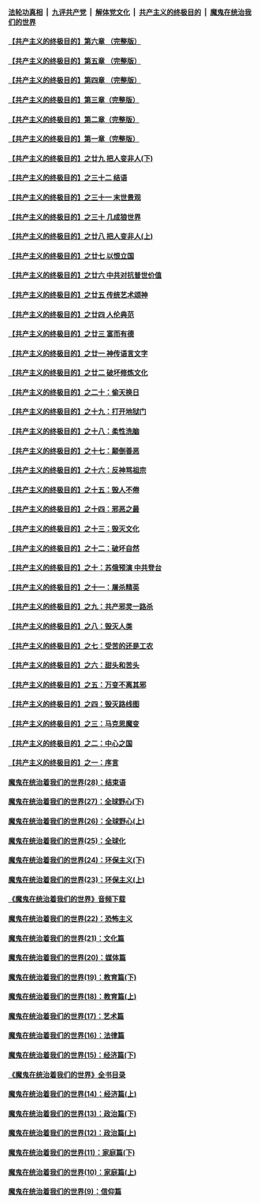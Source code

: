 

####  [法轮功真相](../../../../basic/blob/master/README.md?t=06201702) &nbsp;|&nbsp; [九评共产党](../../../../9ping.md/blob/master/README.md?t=06201702) &nbsp;|&nbsp; [解体党文化](../../../../jtdwh.md/blob/master/README.md?t=06201702)  &nbsp;|&nbsp; [共产主义的终极目的](../../../../gczydzjmd.md/blob/master/README.md?t=06201702) &nbsp;|&nbsp; [魔鬼在统治我们的世界](../../../../mgztzwmdsj.md/blob/master/README.md?t=06201702) 

#### [【共产主义的终极目的】第六章 （完整版）](../pages/nsc422/n11428913.md?t=06201702) 

#### [【共产主义的终极目的】第五章 （完整版）](../pages/nsc422/n11428912.md?t=06201702) 

#### [【共产主义的终极目的】第四章 （完整版）](../pages/nsc422/n11428907.md?t=06201702) 

#### [【共产主义的终极目的】第三章（完整版）](../pages/nsc422/n11428848.md?t=06201702) 

#### [【共产主义的终极目的】第二章（完整版）](../pages/nsc422/n11428831.md?t=06201702) 

#### [【共产主义的终极目的】第一章（完整版）](../pages/nsc422/n11417651.md?t=06201702) 

#### [【共产主义的终极目的】之廿九 把人变非人(下)](../pages/nsc422/n11344140.md?t=06201702) 

#### [【共产主义的终极目的】之三十二 结语](../pages/nsc422/n11360535.md?t=06201702) 

#### [【共产主义的终极目的】之三十一 末世景观](../pages/nsc422/n11351129.md?t=06201702) 

#### [【共产主义的终极目的】之三十 几成狼世界](../pages/nsc422/n11348280.md?t=06201702) 

#### [【共产主义的终极目的】之廿八 把人变非人(上)](../pages/nsc422/n11340492.md?t=06201702) 

#### [【共产主义的终极目的】之廿七 以恨立国](../pages/nsc422/n11336944.md?t=06201702) 

#### [【共产主义的终极目的】之廿六 中共对抗普世价值](../pages/nsc422/n11324785.md?t=06201702) 

#### [【共产主义的终极目的】之廿五 传统艺术颂神](../pages/nsc422/n11296396.md?t=06201702) 

#### [【共产主义的终极目的】之廿四 人伦典范](../pages/nsc422/n11296397.md?t=06201702) 

#### [【共产主义的终极目的】之廿三 富而有德](../pages/nsc422/n11283598.md?t=06201702) 

#### [【共产主义的终极目的】之廿一 神传语言文字](../pages/nsc422/n11263265.md?t=06201702) 

#### [【共产主义的终极目的】之廿二 破坏修炼文化](../pages/nsc422/n11245728.md?t=06201702) 

#### [【共产主义的终极目的】之二十：偷天换日](../pages/nsc422/n11238846.md?t=06201702) 

#### [【共产主义的终极目的】之十九：打开地狱门](../pages/nsc422/n11206376.md?t=06201702) 

#### [【共产主义的终极目的】之十八：柔性洗脑](../pages/nsc422/n11199994.md?t=06201702) 

#### [【共产主义的终极目的】之十七：颠倒善恶](../pages/nsc422/n11179782.md?t=06201702) 

#### [【共产主义的终极目的】之十六：反神骂祖宗](../pages/nsc422/n11166798.md?t=06201702) 

#### [【共产主义的终极目的】之十五：毁人不倦](../pages/nsc422/n11166792.md?t=06201702) 

#### [【共产主义的终极目的】之十四：邪恶之最](../pages/nsc422/n11150249.md?t=06201702) 

#### [【共产主义的终极目的】之十三：毁灭文化](../pages/nsc422/n11135227.md?t=06201702) 

#### [【共产主义的终极目的】之十二：破坏自然](../pages/nsc422/n11135214.md?t=06201702) 

#### [【共产主义的终极目的】之十：苏俄预演 中共登台](../pages/nsc422/n11118424.md?t=06201702) 

#### [【共产主义的终极目的】之十一：屠杀精英](../pages/nsc422/n11118442.md?t=06201702) 

#### [【共产主义的终极目的】之九：共产邪灵一路杀](../pages/nsc422/n11114139.md?t=06201702) 

#### [【共产主义的终极目的】之八：毁灭人类](../pages/nsc422/n11108503.md?t=06201702) 

#### [【共产主义的终极目的】之七：受苦的还是工农](../pages/nsc422/n11101809.md?t=06201702) 

#### [【共产主义的终极目的】之六：甜头和苦头](../pages/nsc422/n11096971.md?t=06201702) 

#### [【共产主义的终极目的】之五：万变不离其邪](../pages/nsc422/n11091285.md?t=06201702) 

#### [【共产主义的终极目的】之四：毁灭路线图](../pages/nsc422/n11086284.md?t=06201702) 

#### [【共产主义的终极目的】之三：马克思魔变](../pages/nsc422/n11061941.md?t=06201702) 

#### [【共产主义的终极目的】之二：中心之国](../pages/nsc422/n11047728.md?t=06201702) 

#### [【共产主义的终极目的】之一：序言](../pages/nsc422/n11086077.md?t=06201702) 

#### [魔鬼在统治着我们的世界(28)：结束语](../pages/nsc422/n10936246.md?t=06201702) 

#### [魔鬼在统治着我们的世界(27)：全球野心(下)](../pages/nsc422/n10928319.md?t=06201702) 

#### [魔鬼在统治着我们的世界(26)：全球野心(上)](../pages/nsc422/n10900318.md?t=06201702) 

#### [魔鬼在统治着我们的世界(25)：全球化](../pages/nsc422/n10788205.md?t=06201702) 

#### [魔鬼在统治着我们的世界(24)：环保主义(下)](../pages/nsc422/n10695307.md?t=06201702) 

#### [魔鬼在统治着我们的世界(23)：环保主义(上)](../pages/nsc422/n10688613.md?t=06201702) 

#### [《魔鬼在统治着我们的世界》音频下载](../pages/nsc422/n10635553.md?t=06201702) 

#### [魔鬼在统治着我们的世界(22)：恐怖主义](../pages/nsc422/n10614727.md?t=06201702) 

#### [魔鬼在统治着我们的世界(21)：文化篇](../pages/nsc422/n10597706.md?t=06201702) 

#### [魔鬼在统治着我们的世界(20)：媒体篇](../pages/nsc422/n10586579.md?t=06201702) 

#### [魔鬼在统治着我们的世界(19)：教育篇(下)](../pages/nsc422/n10564808.md?t=06201702) 

#### [魔鬼在统治着我们的世界(18)：教育篇(上)](../pages/nsc422/n10526970.md?t=06201702) 

#### [魔鬼在统治着我们的世界(17)：艺术篇](../pages/nsc422/n10499093.md?t=06201702) 

#### [魔鬼在统治着我们的世界(16)：法律篇](../pages/nsc422/n10485969.md?t=06201702) 

#### [魔鬼在统治着我们的世界(15)：经济篇(下)](../pages/nsc422/n10469975.md?t=06201702) 

#### [《魔鬼在统治着我们的世界》全书目录](../pages/nsc422/n10464261.md?t=06201702) 

#### [魔鬼在统治着我们的世界(14)：经济篇(上)](../pages/nsc422/n10457370.md?t=06201702) 

#### [魔鬼在统治着我们的世界(13)：政治篇(下)](../pages/nsc422/n10448270.md?t=06201702) 

#### [魔鬼在统治着我们的世界(12)：政治篇(上)](../pages/nsc422/n10444576.md?t=06201702) 

#### [魔鬼在统治着我们的世界(11)：家庭篇(下)](../pages/nsc422/n10440961.md?t=06201702) 

#### [魔鬼在统治着我们的世界(10)：家庭篇(上)](../pages/nsc422/n10435448.md?t=06201702) 

#### [魔鬼在统治着我们的世界(9)：信仰篇](../pages/nsc422/n10432159.md?t=06201702) 


